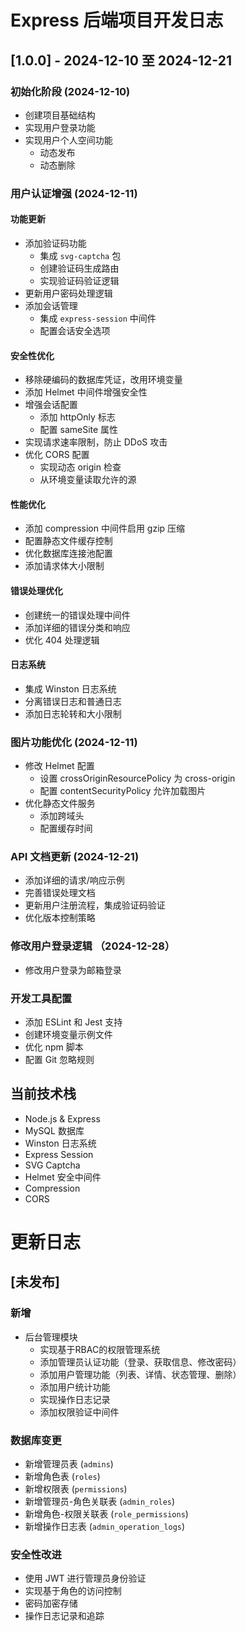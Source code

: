 # Express 后端项目开发日志

## [1.0.0] - 2024-12-10 至 2024-12-21

### 初始化阶段 (2024-12-10)
- 创建项目基础结构
- 实现用户登录功能
- 实现用户个人空间功能
  - 动态发布
  - 动态删除

### 用户认证增强 (2024-12-11)
#### 功能更新
- 添加验证码功能
  - 集成 `svg-captcha` 包
  - 创建验证码生成路由
  - 实现验证码验证逻辑
- 更新用户密码处理逻辑
- 添加会话管理
  - 集成 `express-session` 中间件
  - 配置会话安全选项

#### 安全性优化
- 移除硬编码的数据库凭证，改用环境变量
- 添加 Helmet 中间件增强安全性
- 增强会话配置
  - 添加 httpOnly 标志
  - 配置 sameSite 属性
- 实现请求速率限制，防止 DDoS 攻击
- 优化 CORS 配置
  - 实现动态 origin 检查
  - 从环境变量读取允许的源

#### 性能优化
- 添加 compression 中间件启用 gzip 压缩
- 配置静态文件缓存控制
- 优化数据库连接池配置
- 添加请求体大小限制

#### 错误处理优化
- 创建统一的错误处理中间件
- 添加详细的错误分类和响应
- 优化 404 处理逻辑

#### 日志系统
- 集成 Winston 日志系统
- 分离错误日志和普通日志
- 添加日志轮转和大小限制

### 图片功能优化 (2024-12-11)
- 修改 Helmet 配置
  - 设置 crossOriginResourcePolicy 为 cross-origin
  - 配置 contentSecurityPolicy 允许加载图片
- 优化静态文件服务
  - 添加跨域头
  - 配置缓存时间

### API 文档更新 (2024-12-21)
- 添加详细的请求/响应示例
- 完善错误处理文档
- 更新用户注册流程，集成验证码验证
- 优化版本控制策略

### 修改用户登录逻辑 （2024-12-28）
- 修改用户登录为邮箱登录


### 开发工具配置
- 添加 ESLint 和 Jest 支持
- 创建环境变量示例文件
- 优化 npm 脚本
- 配置 Git 忽略规则

## 当前技术栈
- Node.js & Express
- MySQL 数据库
- Winston 日志系统
- Express Session
- SVG Captcha
- Helmet 安全中间件
- Compression
- CORS 

# 更新日志

## [未发布]

### 新增
- 后台管理模块
  - 实现基于RBAC的权限管理系统
  - 添加管理员认证功能（登录、获取信息、修改密码）
  - 添加用户管理功能（列表、详情、状态管理、删除）
  - 添加用户统计功能
  - 实现操作日志记录
  - 添加权限验证中间件

### 数据库变更
- 新增管理员表 (`admins`)
- 新增角色表 (`roles`)
- 新增权限表 (`permissions`)
- 新增管理员-角色关联表 (`admin_roles`)
- 新增角色-权限关联表 (`role_permissions`)
- 新增操作日志表 (`admin_operation_logs`)

### 安全性改进
- 使用 JWT 进行管理员身份验证
- 实现基于角色的访问控制
- 密码加密存储
- 操作日志记录和追踪 